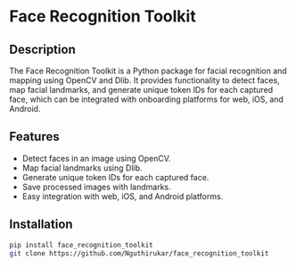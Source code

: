 # Face Recognition Toolkit

## Description

The Face Recognition Toolkit is a Python package for facial recognition and mapping using OpenCV and Dlib. It provides functionality to detect faces, map facial landmarks, and generate unique token IDs for each captured face, which can be integrated with onboarding platforms for web, iOS, and Android.

## Features

- Detect faces in an image using OpenCV.
- Map facial landmarks using Dlib.
- Generate unique token IDs for each captured face.
- Save processed images with landmarks.
- Easy integration with web, iOS, and Android platforms.

## Installation

```bash
pip install face_recognition_toolkit
git clone https://github.com/Nguthirukar/face_recognition_toolkit
